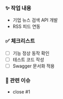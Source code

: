 ### ✨ 작업 내용
- 기업 뉴스 검색 API 개발
- RSS 피드 연동

### ✅ 체크리스트
- [ ] 기능 정상 동작 확인
- [ ] 테스트 코드 작성
- [ ] Swagger 문서화 적용

### 📌 관련 이슈
- close #1